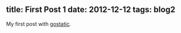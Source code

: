 title: First Post 1
date: 2012-12-12
tags: blog2
----
My first post with [gostatic](https://github.com/piranha/gostatic).

